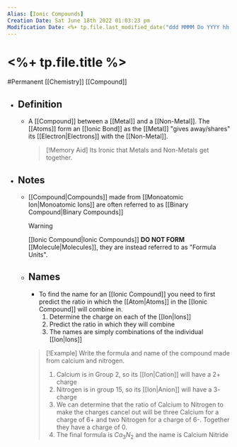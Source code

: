 ```yaml
---
Alias: [Ionic Compounds]
Creation Date: Sat June 18th 2022 01:03:23 pm 
Modification Date: <%+ tp.file.last_modified_date("ddd MMMM Do YYYY hh:mm:ss a") %>
---
```

# <%+ tp.file.title %>
#Permanent [[Chemistry]] [[Compound]]

- ## Definition
	- A [[Compound]] between a [[Metal]] and a [[Non-Metal]]. The [[Atoms]] form an [[Ionic Bond]] as the [[Metal]] "gives away/shares" its [[Electron|Electrons]] with the [[Non-Metal]].
	  >[!Memory Aid]
	  >Its Ironic that Metals and Non-Metals get together.
- ## Notes
	- [[Compound|Compounds]] made from [[Monoatomic Ion|Monoatomic Ions]] are often referred to as [[Binary Compound|Binary Compounds]]
	  > [!Warning]
	  > [[Ionic Compound|Ionic Compounds]] **DO NOT FORM** [[Molecule|Molecules]], they are instead referred to as "Formula Units".
	- ## Names
		- To find the name for an [[Ionic Compound]] you need to first predict the ratio in which the [[Atom|Atoms]] in the [[Ionic Compound]] will combine in.
			1. Determine the charge on each of the [[Ion|Ions]]
			2. Predict the ratio in which they will combine
			3. The names are simply combinations of the individual [[Ion|Ions]]
		> [!Example]
		> Write the formula and name of the compound made from calcium and nitrogen.
		> 1. Calcium is in Group 2, so its [[Ion|Cation]] will have a 2+ charge
		> 2. Nitrogen is in group 15, so its [[Ion|Anion]] will have a 3- charge
		> 3. We can determine that the ratio of Calcium to Nitrogen to make the charges cancel out will be three Calcium for a charge of 6+ and two Nitrogen for a charge of 6-. Together they have a charge of 0.
		> 4. The final formula is $Ca_3N_2$ and the name is Calcium Nitride